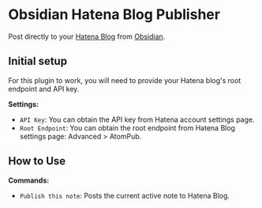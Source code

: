 # Obsidian Hatena Blog Publisher

Post directly to your [Hatena Blog](https://hatenablog.com/) from [Obsidian](https://obsidian.md/).

## Initial setup

For this plugin to work, you will need to provide your Hatena blog's root endpoint and API key.

**Settings:**

- `API Key`: You can obtain the API key from Hatena account settings page.
- `Root Endpoint`: You can obtain the root endpoint from Hatena Blog settings page: Advanced > AtomPub.

## How to Use

**Commands:**

- `Publish this note`: Posts the current active note to Hatena Blog.
